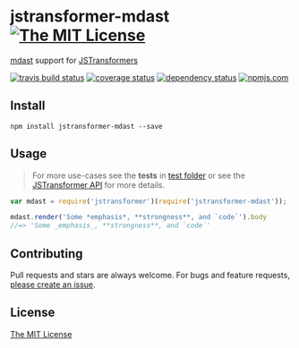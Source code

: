 # jstransformer-mdast [![The MIT License][license-img]][license-url]

[mdast](https://github.com/wooorm/mdast) support for [JSTransformers][jstransformers-url]

[![travis build status][travis-img]][travis-url] [![coverage status][coveralls-img]][coveralls-url] [![dependency status][david-img]][david-url] [![npmjs.com][npmjs-img]][npmjs-url]


## Install
```
npm install jstransformer-mdast --save
```


## Usage
> For more use-cases see the **tests** in [test folder](./test) or see the [JSTransformer API](http://github.com/jstransformers/jstransformer#api) for more details.

```js
var mdast = require('jstransformer')(require('jstransformer-mdast'));

mdast.render('Some *emphasis*, **strongness**, and `code`').body
//=> 'Some _emphasis_, **strongness**, and `code`'
```


## Contributing
Pull requests and stars are always welcome. For bugs and feature requests, [please create an issue](https://github.com/jstransformers/jstransformer-mdast/issues/new).


## License
[The MIT License][license-url]


[npmjs-url]: https://www.npmjs.com/package/jstransformer-mdast
[npmjs-img]: https://img.shields.io/npm/v/jstransformer-mdast.svg

[license-url]: ./LICENSE
[license-img]: https://img.shields.io/badge/license-MIT-blue.svg

[travis-url]: https://travis-ci.org/jstransformers/jstransformer-mdast
[travis-img]: https://img.shields.io/travis/jstransformers/jstransformer-mdast.svg

[coveralls-url]: https://coveralls.io/r/jstransformers/jstransformer-mdast
[coveralls-img]: https://img.shields.io/coveralls/jstransformers/jstransformer-mdast.svg

[david-url]: https://david-dm.org/jstransformers/jstransformer-mdast
[david-img]: https://img.shields.io/david/jstransformers/jstransformer-mdast.svg

[jstransformers-url]: http://github.com/jstransformers
